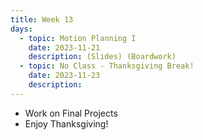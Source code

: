 ```yaml
---
title: Week 13
days:
  - topic: Motion Planning I
    date: 2023-11-21
    description: (Slides) (Boardwork)
  - topic: No Class - Thanksgiving Break!
    date: 2023-11-23
    description:
---
```


- Work on Final Projects
- Enjoy Thanksgiving!

<a id="Week14"></a>



